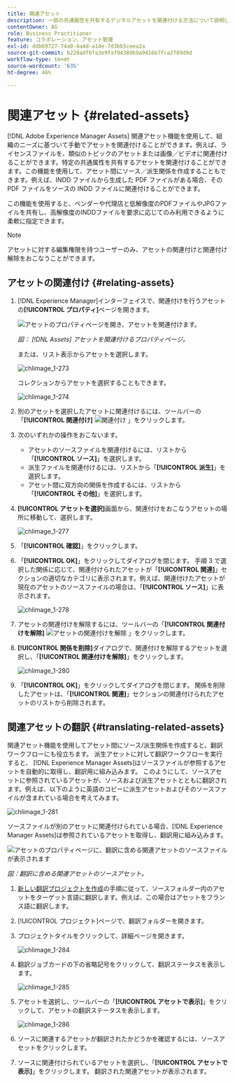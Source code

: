 ```yaml
---
title: 関連アセット
description: 一部の共通属性を共有するデジタルアセットを関連付ける方法について説明します。 また、デジタルアセット間にソースから派生した関係を作成することもできます。
contentOwner: AG
role: Business Practitioner
feature: コラボレーション、アセット管理
exl-id: ddb69727-74a0-4a4d-a14e-7d3bb5ceea2a
source-git-commit: b220adf6fa3e9faf94389b9a9416b7fca2f89d9d
workflow-type: tm+mt
source-wordcount: '635'
ht-degree: 46%

---
```


# 関連アセット {#related-assets}

[!DNL Adobe Experience Manager Assets] 関連アセット機能を使用して、組織のニーズに基づいて手動でアセットを関連付けることができます。例えば、ライセンスファイルを、類似のトピックのアセットまたは画像／ビデオに関連付けることができます。特定の共通属性を共有するアセットを関連付けることができます。この機能を使用して、アセット間にソース／派生関係を作成することもできます。例えば、INDD ファイルから生成した PDF ファイルがある場合、その PDF ファイルをソースの INDD ファイルに関連付けることができます。

この機能を使用すると、ベンダーや代理店と低解像度のPDFファイルやJPGファイルを共有し、高解像度のINDDファイルを要求に応じてのみ利用できるように柔軟に指定できます。

>[!NOTE]
>
>アセットに対する編集権限を持つユーザーのみ、アセットの関連付けと関連付け解除をおこなうことができます。

## アセットの関連付け {#relating-assets}

1. [!DNL Experience Manager]インターフェイスで、関連付けを行うアセットの&#x200B;**[!UICONTROL プロパティ]**&#x200B;ページを開きます。

   ![アセットのプロパティページを開き、アセットを関連付けます。](assets/asset-properties-relate-assets.png)

   *図： [!DNL Assets]  アセットを関連付けるプロパティページ。*

   または、リスト表示からアセットを選択します。

   ![chlimage_1-273](assets/chlimage_1-273.png)

   コレクションからアセットを選択することもできます。

   ![chlimage_1-274](assets/chlimage_1-274.png)

1. 別のアセットを選択したアセットに関連付けるには、ツールバーの「**[!UICONTROL 関連付け]** ![関連付け](assets/do-not-localize/link-relate.png) 」をクリックします。
1. 次のいずれかの操作をおこないます。

   * アセットのソースファイルを関連付けるには、リストから「**[!UICONTROL ソース]**」を選択します。
   * 派生ファイルを関連付けるには、リストから「**[!UICONTROL 派生]**」を選択します。
   * アセット間に双方向の関係を作成するには、リストから「**[!UICONTROL その他]**」を選択します。

1. **[!UICONTROL アセットを選択]**&#x200B;画面から、関連付けをおこなうアセットの場所に移動して、選択します。

   ![chlimage_1-277](assets/chlimage_1-277.png)

1. 「**[!UICONTROL 確認]**」をクリックします。
1. 「**[!UICONTROL OK]**」をクリックしてダイアログを閉じます。 手順 3 で選択した関係に応じて、関連付けられたアセットが「**[!UICONTROL 関連]**」セクションの適切なカテゴリに表示されます。例えば、関連付けたアセットが現在のアセットのソースファイルの場合は、「**[!UICONTROL ソース]**」に表示されます。

   ![chlimage_1-278](assets/chlimage_1-278.png)

1. アセットの関連付けを解除するには、ツールバーの「**[!UICONTROL 関連付けを解除]** ![アセットの関連付けを解除](assets/do-not-localize/link-unrelate-icon.png) 」をクリックします。

1. **[!UICONTROL 関係を削除]**&#x200B;ダイアログで、関連付けを解除するアセットを選択し、「**[!UICONTROL 関連付けを解除]**」をクリックします。

   ![chlimage_1-280](assets/chlimage_1-280.png)

1. 「**[!UICONTROL OK]**」をクリックしてダイアログを閉じます。 関係を削除したアセットは、「**[!UICONTROL 関連]**」セクションの関連付けられたアセットのリストから削除されます。

## 関連アセットの翻訳 {#translating-related-assets}

関連アセット機能を使用してアセット間にソース/派生関係を作成すると、翻訳ワークフローにも役立ちます。 派生アセットに対して翻訳ワークフローを実行すると、 [!DNL Experience Manager Assets]はソースファイルが参照するアセットを自動的に取得し、翻訳用に組み込みます。 このようにして、ソースアセットに参照されているアセットが、ソースおよび派生アセットとともに翻訳されます。例えば、以下のように英語のコピーに派生アセットおよびそのソースファイルが含まれている場合を考えてみます。

![chlimage_1-281](assets/chlimage_1-281.png)

ソースファイルが別のアセットに関連付けられている場合、[!DNL Experience Manager Assets]は参照されているアセットを取得し、翻訳用に組み込みます。

![アセットのプロパティページに、翻訳に含める関連アセットのソースファイルが表示されます](assets/asset-properties-source-asset.png)

*図：翻訳に含める関連アセットのソースアセット。*

1. [新しい翻訳プロジェクトを作成](translation-projects.md#create-a-new-translation-project)の手順に従って、ソースフォルダー内のアセットをターゲット言語に翻訳します。例えば、この場合はアセットをフランス語に翻訳します。

1. [!UICONTROL プロジェクト]ページで、翻訳フォルダーを開きます。

1. プロジェクトタイルをクリックして、詳細ページを開きます。

   ![chlimage_1-284](assets/chlimage_1-284.png)

1. 翻訳ジョブカードの下の省略記号をクリックして、翻訳ステータスを表示します。

   ![chlimage_1-285](assets/chlimage_1-285.png)

1. アセットを選択し、ツールバーの「**[!UICONTROL アセットで表示]**」をクリックして、アセットの翻訳ステータスを表示します。

   ![chlimage_1-286](assets/chlimage_1-286.png)

1. ソースに関連するアセットが翻訳されたかどうかを確認するには、ソースアセットをクリックします。

1. ソースに関連付けられているアセットを選択し、「**[!UICONTROL アセットで表示]**」をクリックします。 翻訳された関連アセットが表示されます。

